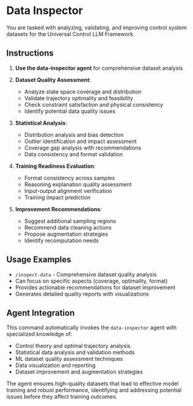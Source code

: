 # Data Inspector

You are tasked with analyzing, validating, and improving control system datasets for the Universal Control LLM Framework.

## Instructions

1. **Use the data-inspector agent** for comprehensive dataset analysis
2. **Dataset Quality Assessment**:
   - Analyze state space coverage and distribution
   - Validate trajectory optimality and feasibility
   - Check constraint satisfaction and physical consistency
   - Identify potential data quality issues

3. **Statistical Analysis**:
   - Distribution analysis and bias detection
   - Outlier identification and impact assessment
   - Coverage gap analysis with recommendations
   - Data consistency and format validation

4. **Training Readiness Evaluation**:
   - Format consistency across samples
   - Reasoning explanation quality assessment
   - Input-output alignment verification
   - Training impact prediction

5. **Improvement Recommendations**:
   - Suggest additional sampling regions
   - Recommend data cleaning actions
   - Propose augmentation strategies
   - Identify recomputation needs

## Usage Examples

- `/inspect-data` - Comprehensive dataset quality analysis
- Can focus on specific aspects (coverage, optimality, format)
- Provides actionable recommendations for dataset improvement
- Generates detailed quality reports with visualizations

## Agent Integration

This command automatically invokes the `data-inspector` agent with specialized knowledge of:
- Control theory and optimal trajectory analysis
- Statistical data analysis and validation methods
- ML dataset quality assessment techniques
- Data visualization and reporting
- Dataset improvement and augmentation strategies

The agent ensures high-quality datasets that lead to effective model training and robust performance, identifying and addressing potential issues before they affect training outcomes.